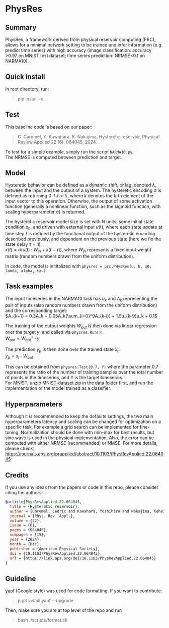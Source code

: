 # PhysRes

## Summary

PhysRes, a framework derived from physical reservoir computing (PRC), allows for a minimal network setting to be trained and infer information (e.g. predict time series) with high accuracy (image classification: accuracy >0.97 on MNIST test dataset; time series prediction: NRMSE<0.1 on NARMA10).

## Quick install

In root directory, run:
>pip install -e .

## Test
This baseline code is based on our paper:

>C. Caremel, Y. Kawahara, K. Nakajima, Hysteretic reservoir, Physical Review Applied 22 (6), 064045, 2024.

To test for a simple example, simply run the script `NARMA10.py`.\
The NRMSE is computed between prediction and target.

## Model
Hysteretic behavior can be defined as a dynamic shift, or lag, denoted $\lambda$, between the input and the output of a system. 
The hysteretic encoding $\sigma$ is defined as returning 0 if $k < \lambda$, where $k$ denotes the k-th element of the input vector to this operation. Otherwise, the output of some activation function (generally a nonlinear function, such as the sigmoid function, with scaling hyperparameter $\alpha$) is returned.

The hysteretic reservoir model size is set with $N$ units, some initial state condition $x_0$, and driven with external input $u(t)$, where each state update at time step $t$ is defined by the functional output of the hysteretic encoding described previously, and dependent on the previous state (here we fix the state delay $\tau=1$):\
${x}(t) = \sigma(u(t) \cdot W_{in} + {x}(t-\tau))$, where $W_{in}$ represents a fixed input weight matrix (random numbers drawn from the uniform distribution).

In code, the model is inititalized with `physres = prc.PHysRes(u, N, x0, lamda, alpha, tau)` 

## Task examples

The input timeseries in the NARMA10 task has $u_k$ and $A_k$ representing the pair of inputs (also random numbers drawn from the uniform distribution) and the corresponding target:\
$A_{k+1} = 0.3A_k + 0.05A_k(\sum_{i=0}^9A_{k-i}) + 1.5u_{k-9}u_k + 0.1$

The training of the output weights $W_{out}$ is then done via linear regression over the target $y$, and called via `physres.Run()`:\
$W_{out} = W_{out}^{+} \cdot y$

The prediction $y_p$ is then done over the trained state $x_t$:\
$y_p = x_t \cdot W_{out}$

This can be obtained from `physres.Test(0.7, Y)` where the parameter 0.7 represents the ratio of the number of training samples over the total number of points in the timeseries, and Y is the target timeseries.\
For MNIST, unzip MNIST-dataset.zip in the data folder first, and run the implementation of the model trained as a classifier. 

## Hyperparameters
Although it is recommended to keep the defaults settings, the two main hyperparameters latency and scaling can be changed for optimization on a specific task. For example a grid search can be implemented for fine-tuning.
Normalization should be done with min-max for best results, but sine wave is used in the physical implementation.
Also, the error can be computed with either NRMSE (recommended) or NMSE.
For more details, please check: https://journals.aps.org/prapplied/abstract/10.1103/PhysRevApplied.22.064045

## Credits
If you use any ideas from the papers or code in this repo, please consider citing the authors:

```bibtex
@article{PhysRevApplied.22.064045,
  title = {Hysteretic reservoir},
  author = {Caremel, Cedric and Kawahara, Yoshihiro and Nakajima, Kohei},
  journal = {Phys. Rev. Appl.},
  volume = {22},
  issue = {6},
  pages = {064045},
  numpages = {15},
  year = {2024},
  month = {Dec},
  publisher = {American Physical Society},
  doi = {10.1103/PhysRevApplied.22.064045},
  url = {https://link.aps.org/doi/10.1103/PhysRevApplied.22.064045}
}
```

## Guideline

yapf (Google style) was used for code formatting. If you want to contribute:

>pip3 install yapf --upgrade

Then, make sure you are at top level of the repo and run

>bash ./scripts/format.sh
